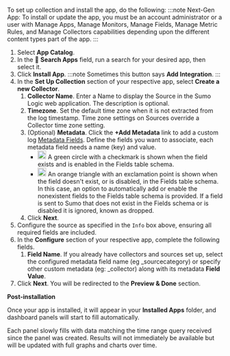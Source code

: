 To set up collection and install the app, do the following:
:::note
    Next-Gen App: To install or update the app, you must be an account administrator or a user with Manage Apps, Manage Monitors, Manage Fields, Manage Metric Rules, and Manage Collectors capabilities depending upon the different content types part of the app.
:::
1. Select **App Catalog**.
1. In the 🔎 **Search Apps** field, run a search for your desired app, then select it.
1. Click **Install App**.
    :::note
    Sometimes this button says **Add Integration**.
    :::
1. In the **Set Up Collection** section of your respective app, select **Create a new Collector**.
    1. **Collector Name**. Enter a Name to display the Source in the Sumo Logic web application. The description is optional.
    1. **Timezone**. Set the default time zone when it is not extracted from the log timestamp. Time zone settings on Sources override a Collector time zone setting.
    1. (Optional) **Metadata**.  Click the **+Add Metadata** link to add a custom log [Metadata Fields](/docs/manage/fields). Define the fields you want to associate, each metadata field needs a name (key) and value.
        * <img src="/img/reuse/green-check-circle.png" alt="green check circle.png" width="20"/> A green circle with a checkmark is shown when the field exists and is enabled in the Fields table schema.
        * <img src="/img/reuse/orange-exclamation-point.png" alt="orange exclamation point.png" width="20"/> An orange triangle with an exclamation point is shown when the field doesn't exist, or is disabled, in the Fields table schema. In this case, an option to automatically add or enable the nonexistent fields to the Fields table schema is provided. If a field is sent to Sumo that does not exist in the Fields schema or is disabled it is ignored, known as dropped.
    1. Click **Next**.
1. Configure the source as specified in the `Info` box above, ensuring all required fields are included.
1. In the **Configure** section of your respective app, complete the following fields.
    1. **Field Name**. If you already have collectors and sources set up, select the configured metadata field name (eg _sourcecategory) or specify other custom metadata (eg: _collector) along with its metadata **Field Value**.
1. Click **Next**. You will be redirected to the **Preview & Done** section.

**Post-installation**

Once your app is installed, it will appear in your **Installed Apps** folder, and dashboard panels will start to fill automatically.

Each panel slowly fills with data matching the time range query received since the panel was created. Results will not immediately be available but will be updated with full graphs and charts over time.
